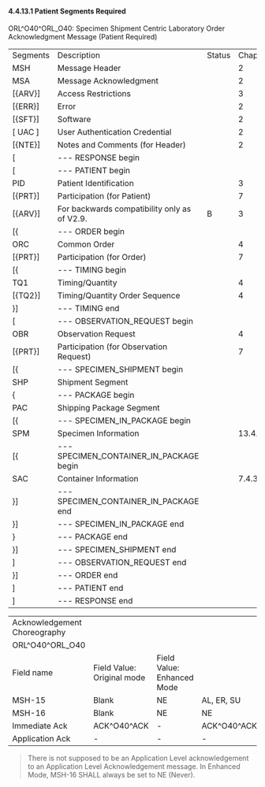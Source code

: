 #### 4.4.13.1 Patient Segments Required

ORL^O40^ORL_O40: Specimen Shipment Centric Laboratory Order Acknowledgment Message (Patient Required)

|     |     |     |     |
| --- | --- | --- | --- |
| Segments | Description | Status | Chapter |
| MSH | Message Header |  | 2 |
| MSA | Message Acknowledgment |  | 2 |
| [\{ARV}] | Access Restrictions |  | 3 |
| [\{ERR}] | Error |  | 2 |
| [\{SFT}] | Software |  | 2 |
| [ UAC ] | User Authentication Credential |  | 2 |
| [\{NTE}] | Notes and Comments (for Header) |  | 2 |
| [ | --- RESPONSE begin |  |  |
| [ | --- PATIENT begin |  |  |
| PID | Patient Identification |  | 3 |
| [\{PRT}] | Participation (for Patient) |  | 7 |
| [\{ARV}] | For backwards compatibility only as of V2.9. | B | 3 |
| [\{ | --- ORDER begin |  |  |
| ORC | Common Order |  | 4 |
| [\{PRT}] | Participation (for Order) |  | 7 |
| [\{ | --- TIMING begin |  |  |
| TQ1 | Timing/Quantity |  | 4 |
| [\{TQ2}] | Timing/Quantity Order Sequence |  | 4 |
| }] | --- TIMING end |  |  |
| [ | --- OBSERVATION_REQUEST begin |  |  |
| OBR | Observation Request |  | 4 |
| [\{PRT}] | Participation (for Observation Request) |  | 7 |
| [\{ | --- SPECIMEN_SHIPMENT begin |  |  |
| SHP | Shipment Segment |  |  |
| \{ | --- PACKAGE begin |  |  |
| PAC | Shipping Package Segment |  |  |
| [\{ | --- SPECIMEN_IN_PACKAGE begin |  |  |
| SPM | Specimen Information |  | 13.4.3 |
| [\{ | --- SPECIMEN_CONTAINER_IN_PACKAGE begin |  |  |
| SAC | Container Information |  | 7.4.3 |
| }] | --- SPECIMEN_CONTAINER_IN_PACKAGE end |  |  |
| }] | --- SPECIMEN_IN_PACKAGE end |  |  |
| } | --- PACKAGE end |  |  |
| }] | --- SPECIMEN_SHIPMENT end |  |  |
| ] | --- OBSERVATION_REQUEST end |  |  |
| }] | --- ORDER end |  |  |
| ] | --- PATIENT end |  |  |
| ] | --- RESPONSE end |  |  |

|     |     |     |     |
| --- | --- | --- | --- |
| Acknowledgement Choreography |  |  |  |
| ORL^O40^ORL_O40 |  |  |  |
| Field name | Field Value: Original mode | Field Value: Enhanced Mode |  |
| MSH-15 | Blank | NE | AL, ER, SU |
| MSH-16 | Blank | NE | NE |
| Immediate Ack | ACK^O40^ACK | - | ACK^O40^ACK |
| Application Ack | - | - | - |

> There is not supposed to be an Application Level acknowledgement to an Application Level Acknowledgement message. In Enhanced Mode, MSH-16 SHALL always be set to NE (Never).
